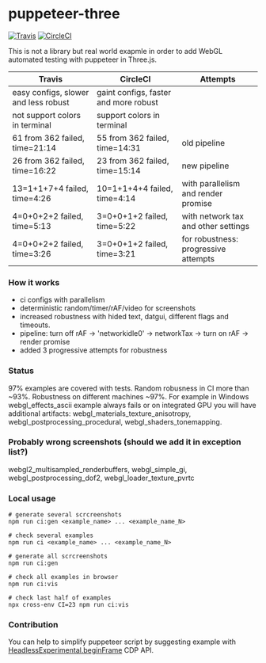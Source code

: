 # puppeteer-three
[![Travis](https://travis-ci.org/munrocket/puppeteer-three.svg?branch=master)](https://travis-ci.org/munrocket/puppeteer-three)
[![CircleCI](https://circleci.com/gh/munrocket/puppeteer-three.svg?style=svg)](https://circleci.com/gh/munrocket/puppeteer-three)

This is not a library but real world exapmle in order to add WebGL automated testing with puppeteer in Three.js.

|           Travis                        |            CircleCI                     |               Attempts               |
|-----------------------------------------|-----------------------------------------|--------------------------------------|
| easy configs, slower and less robust    | gaint configs, faster and more robust   |                                      |
| not support colors in terminal          | support colors in terminal              |                                      |
| 61 from 362 failed, time=21:14          | 55 from 362 failed, time=14:31          | old pipeline                         |
| 26 from 362 failed, time=16:22          | 23 from 362 failed, time=15:14          | new pipeline                         |
| 13=1+1+7+4 failed, time=4:26            | 10=1+1+4+4 failed, time=4:14            | with parallelism and render promise  |
| 4=0+0+2+2 failed, time=5:13             | 3=0+0+1+2 failed, time=5:22             | with network tax and other settings  |
| 4=0+0+2+2 failed, time=3:26             | 3=0+0+1+2 failed, time=3:21             | for robustness: progressive attempts |

### How it works
- ci configs with parallelism
- deterministic random/timer/rAF/video for screenshots
- increased robustness with hided text, datgui, different flags and timeouts.
- pipeline: turn off rAF -> 'networkidle0' -> networkTax -> turn on rAF -> render promise
- added 3 progressive attempts for robustness

### Status
97% examples are covered with tests. Random robusness in CI more than ~93%. Robustness on different machines ~97%. For example in Windows webgl_effects_ascii example always fails or on integrated GPU you will have additional artifacts: webgl_materials_texture_anisotropy, webgl_postprocessing_procedural, webgl_shaders_tonemapping.

### Probably wrong screenshots (should we add it in exception list?)
webgl2_multisampled_renderbuffers, webgl_simple_gi, webgl_postprocessing_dof2, webgl_loader_texture_pvrtc

### Local usage
```shell
# generate several scrcreenshots
npm run ci:gen <example_name> ... <example_name_N>

# check several examples
npm run ci <example_name> ... <example_name_N>

# generate all scrcreenshots
npm run ci:gen

# check all examples in browser
npm run ci:vis

# check last half of examples
npx cross-env CI=23 npm run ci:vis
```

### Contribution
You can help to simplify puppeteer script by suggesting example with [HeadlessExperimental.beginFrame](https://chromedevtools.github.io/devtools-protocol/tot/HeadlessExperimental) CDP API.
